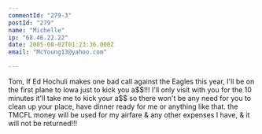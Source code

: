 ```yaml
---
commentId: "279-3"
postId: "279"
name: "Michelle"
ip: "68.46.22.22"
date: 2005-08-02T01:23:36.000Z
email: "McYoung13@yahoo.com"

---
```

<p>Tom,
If Ed Hochuli makes one bad call against the Eagles this year, I'll be on the first plane to Iowa just to kick you a$$!!!  I'll only visit with you for the 10 minutes it'll take me to kick your a$$ so there won't be any need for you to clean up your place, have dinner ready for me or anything like that.  the TMCFL money will be used for my airfare &amp; any other expenses I have, &amp; it will not be returned!!!</p>